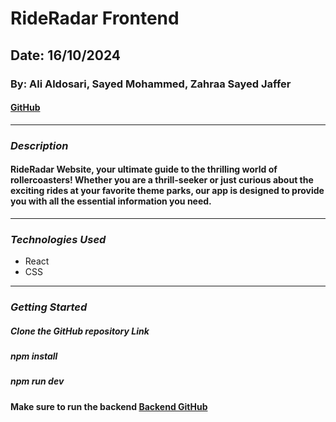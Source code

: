 # RideRadar Frontend

## Date: 16/10/2024

### By: Ali Aldosari, Sayed Mohammed, Zahraa Sayed Jaffer

####  [GitHub](https://github.com/aldoseri99/Hackathon-Client) 
***

### ***Description***
#### RideRadar Website, your ultimate guide to the thrilling world of rollercoasters! Whether you are a thrill-seeker or just curious about the exciting rides at your favorite theme parks, our app is designed to provide you with all the essential information you need.
***

### ***Technologies Used***
* React
* CSS
***
### ***Getting Started***

##### Clone the GitHub repository Link
##### npm install  
##### npm run dev  
#### Make sure to run the backend [Backend GitHub](https://github.com/aldoseri99/Hackathon-Server)
